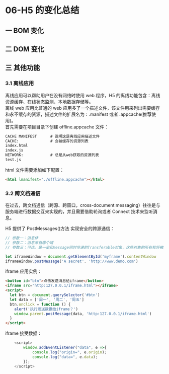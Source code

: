 # 06-H5 的变化总结

## 一 BOM 变化

## 二 DOM 变化

## 三 其他功能

### 3.1 离线应用

离线应用可以帮助用户在没有网络时使用 web 程序，H5 的离线功能包含：离线资源缓存、在线状态监测、本地数据存储等。  
离线 web 应用比普通的 web 应用多了一个描述文件，该文件用来列出需要缓存和永不缓存的资源，描述文件的扩展名为：.manifest 或者 .appcache(推荐使用)。  
首先需要在项目目录下创建 offline.appcache 文件：

```txt
CACHE MANIFEST      # 说明这是离线应用描述文件
CACHE:              # 会被缓存的资源列表
index.html
index.js
NETWORK:            # 总是从web获取的资源列表
test.js
```

html 文件需要添加如下配置：

```html
<html lmanifest="./offline.appcache"></html>
```

### 3.2 跨文档通信

在过去，跨文档通信（跨源、跨窗口，cross-document messaging）往往是与服务端进行数据交互来实现的，并且需要借助轮询或者 Connect 技术来监听消息。

H5 提供了 PostMessages()方法 实现安全的跨源通信：

```js
// 参数一：消息体
// 参数二：消息来自哪个域
// 参数三：可选。是一串和message同时传递的Transferable对象，这些对象的所有权将被转译给消息的接收方，而发送乙方将不再保有所有权

let iframeWindow = document.getElementById('myframe').contentWindow
iframeWindow.postMessage('A secret', 'http://www.demo.com')
```

iframe 应用实例：

```html
<button id="btn">点击发送消息给iframe</button>
<iframe src="http:127.0.0.1/iframe.html"></iframe>
<script>
  let btn = document.querySelector('#btn')
  let data = ['周一', '周二', '周五']
  btn.onclick = function () {
    alert('执行发送数据给iframe？')
    window.parent.postMessage(data, 'http:127.0.0.1/iframe.html')
  }
</script>
```

iframe 接受数据：

```javascript
    <script>
        window.addEventListener("data", e =>{
            console.log("origin=", e.origin);
            console.log("data=", e.data);
        });
    </script>
```
